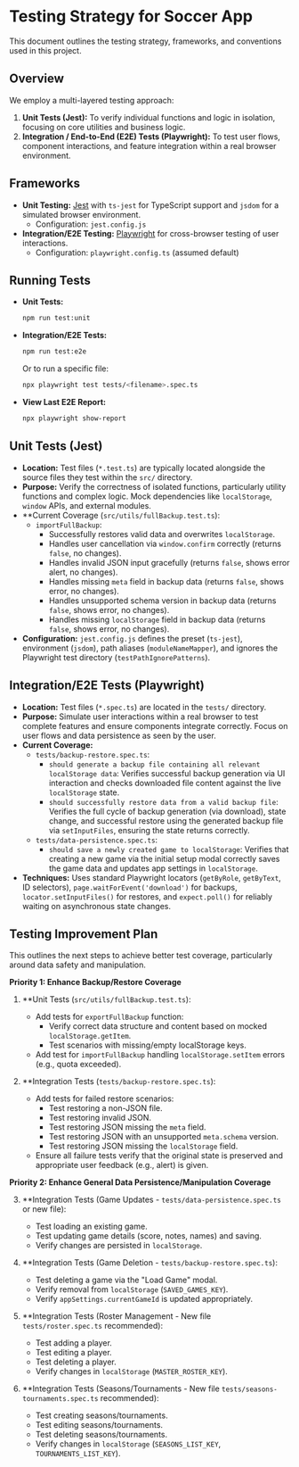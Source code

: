 # Testing Strategy for Soccer App

This document outlines the testing strategy, frameworks, and conventions used in this project.

## Overview

We employ a multi-layered testing approach:

1.  **Unit Tests (Jest):** To verify individual functions and logic in isolation, focusing on core utilities and business logic.
2.  **Integration / End-to-End (E2E) Tests (Playwright):** To test user flows, component interactions, and feature integration within a real browser environment.

## Frameworks

*   **Unit Testing:** [Jest](https://jestjs.io/) with `ts-jest` for TypeScript support and `jsdom` for a simulated browser environment.
    *   Configuration: `jest.config.js`
*   **Integration/E2E Testing:** [Playwright](https://playwright.dev/) for cross-browser testing of user interactions.
    *   Configuration: `playwright.config.ts` (assumed default)

## Running Tests

*   **Unit Tests:**
    ```bash
    npm run test:unit
    ```
*   **Integration/E2E Tests:**
    ```bash
    npm run test:e2e
    ```
    Or to run a specific file:
    ```bash
    npx playwright test tests/<filename>.spec.ts
    ```
*   **View Last E2E Report:**
    ```bash
    npx playwright show-report
    ```

## Unit Tests (Jest)

*   **Location:** Test files (`*.test.ts`) are typically located alongside the source files they test within the `src/` directory.
*   **Purpose:** Verify the correctness of isolated functions, particularly utility functions and complex logic. Mock dependencies like `localStorage`, `window` APIs, and external modules.
*   **Current Coverage (`src/utils/fullBackup.test.ts`):
    *   `importFullBackup`:
        *   Successfully restores valid data and overwrites `localStorage`.
        *   Handles user cancellation via `window.confirm` correctly (returns `false`, no changes).
        *   Handles invalid JSON input gracefully (returns `false`, shows error alert, no changes).
        *   Handles missing `meta` field in backup data (returns `false`, shows error, no changes).
        *   Handles unsupported schema version in backup data (returns `false`, shows error, no changes).
        *   Handles missing `localStorage` field in backup data (returns `false`, shows error, no changes).
*   **Configuration:** `jest.config.js` defines the preset (`ts-jest`), environment (`jsdom`), path aliases (`moduleNameMapper`), and ignores the Playwright test directory (`testPathIgnorePatterns`).

## Integration/E2E Tests (Playwright)

*   **Location:** Test files (`*.spec.ts`) are located in the `tests/` directory.
*   **Purpose:** Simulate user interactions within a real browser to test complete features and ensure components integrate correctly. Focus on user flows and data persistence as seen by the user.
*   **Current Coverage:**
    *   `tests/backup-restore.spec.ts`:
        *   `should generate a backup file containing all relevant localStorage data`: Verifies successful backup generation via UI interaction and checks downloaded file content against the live `localStorage` state.
        *   `should successfully restore data from a valid backup file`: Verifies the full cycle of backup generation (via download), state change, and successful restore using the generated backup file via `setInputFiles`, ensuring the state returns correctly.
    *   `tests/data-persistence.spec.ts`:
        *   `should save a newly created game to localStorage`: Verifies that creating a new game via the initial setup modal correctly saves the game data and updates app settings in `localStorage`.
*   **Techniques:** Uses standard Playwright locators (`getByRole`, `getByText`, ID selectors), `page.waitForEvent('download')` for backups, `locator.setInputFiles()` for restores, and `expect.poll()` for reliably waiting on asynchronous state changes.

## Testing Improvement Plan

This outlines the next steps to achieve better test coverage, particularly around data safety and manipulation.

**Priority 1: Enhance Backup/Restore Coverage**

1.  **Unit Tests (`src/utils/fullBackup.test.ts`):
    *   Add tests for `exportFullBackup` function:
        *   Verify correct data structure and content based on mocked `localStorage.getItem`.
        *   Test scenarios with missing/empty localStorage keys.
    *   Add test for `importFullBackup` handling `localStorage.setItem` errors (e.g., quota exceeded).

2.  **Integration Tests (`tests/backup-restore.spec.ts`):
    *   Add tests for failed restore scenarios:
        *   Test restoring a non-JSON file.
        *   Test restoring invalid JSON.
        *   Test restoring JSON missing the `meta` field.
        *   Test restoring JSON with an unsupported `meta.schema` version.
        *   Test restoring JSON missing the `localStorage` field.
    *   Ensure all failure tests verify that the original state is preserved and appropriate user feedback (e.g., alert) is given.

**Priority 2: Enhance General Data Persistence/Manipulation Coverage**

3.  **Integration Tests (Game Updates - `tests/data-persistence.spec.ts` or new file):
    *   Test loading an existing game.
    *   Test updating game details (score, notes, names) and saving.
    *   Verify changes are persisted in `localStorage`.

4.  **Integration Tests (Game Deletion - `tests/backup-restore.spec.ts`):
    *   Test deleting a game via the "Load Game" modal.
    *   Verify removal from `localStorage` (`SAVED_GAMES_KEY`).
    *   Verify `appSettings.currentGameId` is updated appropriately.

5.  **Integration Tests (Roster Management - New file `tests/roster.spec.ts` recommended):
    *   Test adding a player.
    *   Test editing a player.
    *   Test deleting a player.
    *   Verify changes in `localStorage` (`MASTER_ROSTER_KEY`).

6.  **Integration Tests (Seasons/Tournaments - New file `tests/seasons-tournaments.spec.ts` recommended):
    *   Test creating seasons/tournaments.
    *   Test editing seasons/tournaments.
    *   Test deleting seasons/tournaments.
    *   Verify changes in `localStorage` (`SEASONS_LIST_KEY`, `TOURNAMENTS_LIST_KEY`). 